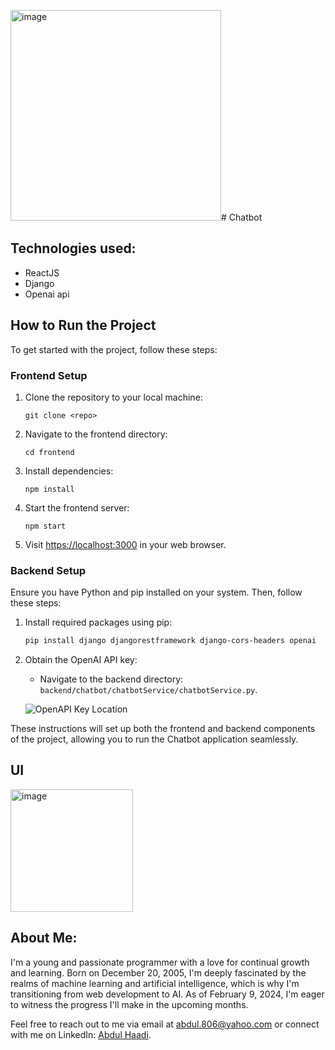 <img width="337" alt="image" src="https://github.com/AbdulHadi806/chatbot/assets/113926529/caa58095-496c-4454-9f1f-3f0c29ac14ec"># Chatbot

## Technologies used:
- ReactJS
- Django
- Openai api


## How to Run the Project

To get started with the project, follow these steps:

### Frontend Setup

1. Clone the repository to your local machine:

    ```
    git clone <repo>
    ```

2. Navigate to the frontend directory:

    ```
    cd frontend
    ```

3. Install dependencies:

    ```
    npm install
    ```

4. Start the frontend server:

    ```
    npm start
    ```

5. Visit [https://localhost:3000](https://localhost:3000) in your web browser.

### Backend Setup

Ensure you have Python and pip installed on your system. Then, follow these steps:

1. Install required packages using pip:

    ```bash
    pip install django djangorestframework django-cors-headers openai
    ```

2. Obtain the OpenAI API key:
   
   - Navigate to the backend directory: `backend/chatbot/chatbotService/chatbotService.py`.
   
   ![OpenAPI Key Location](https://github.com/AbdulHadi806/chatbot/assets/113926529/83870aae-0815-43c3-94d3-81d18646bf02)


These instructions will set up both the frontend and backend components of the project, allowing you to run the Chatbot application seamlessly.

## UI
<img width="196" alt="image" src="https://github.com/AbdulHadi806/chatbot/assets/113926529/3302c9c2-20c9-4421-a668-d280d0755b6a">


## About Me:

I'm a young and passionate programmer with a love for continual growth and learning. Born on December 20, 2005, I'm deeply fascinated by the realms of machine learning and artificial intelligence, which is why I'm transitioning from web development to AI. As of February 9, 2024, I'm eager to witness the progress I'll make in the upcoming months.

Feel free to reach out to me via email at abdul.806@yahoo.com or connect with me on LinkedIn: [Abdul Haadi](https://www.linkedin.com/in/abdul-haadi-fullstack/).
